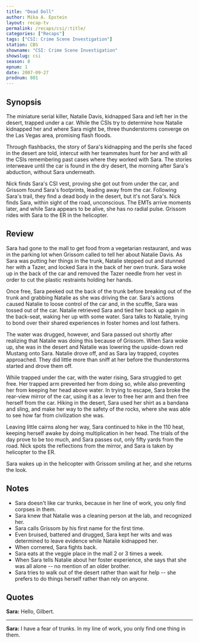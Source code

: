 ```yaml
---
title: "Dead Doll"
author: Mika A. Epstein
layout: recap-tv
permalink: /recaps/csi/:title/
categories: ["Recaps"]
tags: ["CSI: Crime Scene Investigation"]
station: CBS
showname: "CSI: Crime Scene Investigation"
showslug: csi
season: 8
epnum: 1  
date: 2007-09-27
prodnum: 801  
---
```


## Synopsis

The miniature serial killer, Natalie Davis, kidnapped Sara  and left her in the desert, trapped under a car. While the CSIs try to determine how Natalie kidnapped her and where Sara might be, three thunderstorms converge on the Las Vegas area, promising flash floods.

Through flashbacks, the story of Sara's kidnapping and the perils she faced in the desert are told, intercut with her teammates hunt for her and with all the CSIs remembering past cases where they worked with Sara. The stories interweave until the car is found in the dry desert, the morning after Sara's abduction, without Sara underneath.

Nick finds Sara's CSI vest, proving she got out from under the car, and Grissom found Sara's footprints, leading away from the car. Following Sara's trail, they find a dead body in the desert, but it's not Sara's. Nick finds Sara, within sight of the road, unconscious. The EMTs arrive moments later, and while Sara appears to be alive, she has no radial pulse. Grissom rides with Sara to the ER in the helicopter.

## Review

Sara had gone to the mall to get food from a vegetarian restaurant, and was in the parking lot when Grissom called to tell her about Natalie Davis. As Sara was putting her things in the trunk, Natalie stepped out and stunned her with a Tazer, and locked Sara in the back of her own trunk. Sara woke up in the back of the car and removed the Tazer needle from her vest in order to cut the plastic restraints holding her hands.

Once free, Sara peeked out the back of the trunk before breaking out of the trunk and grabbing Natalie as she was driving the car. Sara's actions caused Natalie to loose control of the car and, in the scuffle, Sara was tossed out of the car. Natalie retrieved Sara and tied her back up again in the back-seat, waking her up with some water. Sara talks to Natalie, trying to bond over their shared experiences in foster homes and lost fathers.

The water was drugged, however, and Sara passed out shortly after realizing that Natalie was doing this because of Grissom. When Sara woke up, she was in the desert and Natalie was lowering the upside-down red Mustang onto Sara. Natalie drove off, and as Sara lay trapped, coyotes approached. They did little more than sniff at her before the thunderstorms started and drove them off.

While trapped under the car, with the water rising, Sara struggled to get free. Her trapped arm prevented her from doing so, while also preventing her from keeping her head above water. In trying to escape, Sara broke the rear-view mirror of the car, using it as a lever to free her arm and then free herself from the car. Hiking in the desert, Sara used her shirt as a bandana and sling, and make her way to the safety of the rocks, where she was able to see how far from civilization she was.

Leaving little cairns along her way, Sara continued to hike in the 110 heat, keeping herself awake by doing multiplication in her head. The trials of the day prove to be too much, and Sara passes out, only fifty yards from the road. Nick spots the reflections from the mirror, and Sara is taken by helicopter to the ER.

Sara wakes up in the helicopter with Grissom smiling at her, and she returns the look.

## Notes

* Sara doesn't like car trunks, because in her line of work, you only find corpses in them.  
* Sara knew that Natalie was a cleaning person at the lab, and recognized her.  
* Sara calls Grissom by his first name for the first time.  
* Even bruised, battered and drugged, Sara kept her wits and was determined to leave evidence while Natalie kidnapped her.  
* When cornered, Sara fights back.  
* Sara eats at the veggie place in the mall 2 or 3 times a week.  
* When Sara tells Natalie about her foster experience, she says that she was all alone -- no mention of an older brother.  
* Sara tries to walk out of the desert rather than wait for help -- she prefers to do things herself rather than rely on anyone.

## Quotes

**Sara:** Hello, Gilbert.

- - -

**Sara:** I have a fear of trunks. In my line of work, you only find one thing in them.
